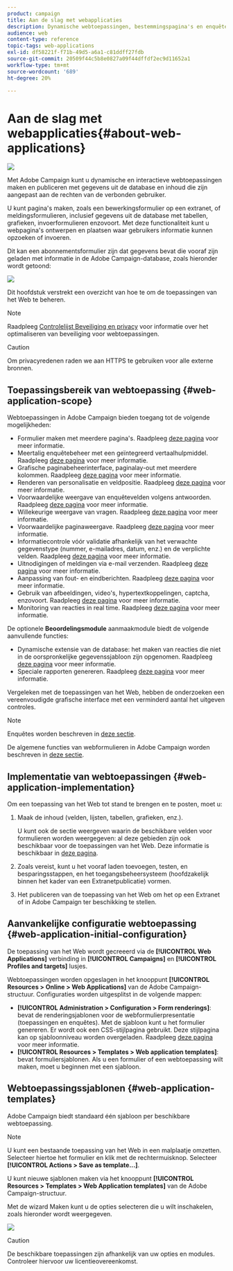 ```yaml
---
product: campaign
title: Aan de slag met webapplicaties
description: Dynamische webtoepassingen, bestemmingspagina's en enquêtes maken en delen
audience: web
content-type: reference
topic-tags: web-applications
exl-id: df58221f-f71b-49d5-a6a1-c81ddff27fdb
source-git-commit: 20509f44c5b8e0827a09f44dffdf2ec9d11652a1
workflow-type: tm+mt
source-wordcount: '689'
ht-degree: 20%

---
```


# Aan de slag met webapplicaties{#about-web-applications}

![](../../assets/common.svg)

Met Adobe Campaign kunt u dynamische en interactieve webtoepassingen maken en publiceren met gegevens uit de database en inhoud die zijn aangepast aan de rechten van de verbonden gebruiker.

U kunt pagina&#39;s maken, zoals een bewerkingsformulier op een extranet, of meldingsformulieren, inclusief gegevens uit de database met tabellen, grafieken, invoerformulieren enzovoort. Met deze functionaliteit kunt u webpagina&#39;s ontwerpen en plaatsen waar gebruikers informatie kunnen opzoeken of invoeren.

Dit kan een abonnementsformulier zijn dat gegevens bevat die vooraf zijn geladen met informatie in de Adobe Campaign-database, zoals hieronder wordt getoond:

![](assets/webapp_form_sample.png)

Dit hoofdstuk verstrekt een overzicht van hoe te om de toepassingen van het Web te beheren.

>[!NOTE]
>
>Raadpleeg [Controlelijst Beveiliging en privacy](https://helpx.adobe.com/nl/campaign/kb/acc-security.html) voor informatie over het optimaliseren van beveiliging voor webtoepassingen.

>[!CAUTION]
>
>Om privacyredenen raden we aan HTTPS te gebruiken voor alle externe bronnen.

## Toepassingsbereik van webtoepassing {#web-application-scope}

Webtoepassingen in Adobe Campaign bieden toegang tot de volgende mogelijkheden:

* Formulier maken met meerdere pagina&#39;s. Raadpleeg [deze pagina](about-web-forms.md) voor meer informatie.
* Meertalig enquêtebeheer met een geïntegreerd vertaalhulpmiddel. Raadpleeg [deze pagina](translating-a-web-application.md) voor meer informatie.
* Grafische paginabeheerinterface, paginalay-out met meerdere kolommen. Raadpleeg [deze pagina](designing-a-web-application.md) voor meer informatie.
* Renderen van personalisatie en veldpositie. Raadpleeg [deze pagina](editing-content.md#adding-personalization-content) voor meer informatie.
* Voorwaardelijke weergave van enquêtevelden volgens antwoorden. Raadpleeg [deze pagina](form-rendering.md#defining-fields-conditional-display) voor meer informatie.
* Willekeurige weergave van vragen. Raadpleeg [deze pagina](../../surveys/using/building-a-survey.md#adding-questions) voor meer informatie.
* Voorwaardelijke paginaweergave. Raadpleeg [deze pagina](defining-web-forms-page-sequencing.md#conditional-page-display) voor meer informatie.
* Informatiecontrole vóór validatie afhankelijk van het verwachte gegevenstype (nummer, e-mailadres, datum, enz.) en de verplichte velden. Raadpleeg [deze pagina](form-rendering.md#defining-control-settings) voor meer informatie.
* Uitnodigingen of meldingen via e-mail verzenden. Raadpleeg [deze pagina](publishing-a-web-form.md#delivering-a-form-via-email) voor meer informatie.
* Aanpassing van fout- en eindberichten. Raadpleeg [deze pagina](defining-web-forms-properties.md#setting-up-an-error-page) voor meer informatie.
* Gebruik van afbeeldingen, video&#39;s, hypertextkoppelingen, captcha, enzovoort. Raadpleeg [deze pagina](editing-content.md) voor meer informatie.
* Monitoring van reacties in real time. Raadpleeg [deze pagina](../../surveys/using/publish--track-and-use-collected-data.md#response-tracking) voor meer informatie.

De optionele **Beoordelingsmodule** aanmaakmodule biedt de volgende aanvullende functies:

* Dynamische extensie van de database: het maken van reacties die niet in de oorspronkelijke gegevenssjabloon zijn opgenomen. Raadpleeg [deze pagina](../../surveys/using/managing-answers.md#storing-collected-answers) voor meer informatie.
* Speciale rapporten genereren. Raadpleeg [deze pagina](../../surveys/using/publish--track-and-use-collected-data.md#reports-on-surveys) voor meer informatie.

Vergeleken met de toepassingen van het Web, hebben de onderzoeken een vereenvoudigde grafische interface met een verminderd aantal het uitgeven controles.

>[!NOTE]
>
>Enquêtes worden beschreven in [deze sectie](../../surveys/using/about-surveys.md).
>
>De algemene functies van webformulieren in Adobe Campaign worden beschreven in [deze sectie](about-web-forms.md).

## Implementatie van webtoepassingen {#web-application-implementation}

Om een toepassing van het Web tot stand te brengen en te posten, moet u:

1. Maak de inhoud (velden, lijsten, tabellen, grafieken, enz.).

   U kunt ook de sectie weergeven waarin de beschikbare velden voor formulieren worden weergegeven: al deze gebieden zijn ook beschikbaar voor de toepassingen van het Web. Deze informatie is beschikbaar in [deze pagina](adding-fields-to-a-web-form.md).

1. Zoals vereist, kunt u het vooraf laden toevoegen, testen, en besparingsstappen, en het toegangsbeheersysteem (hoofdzakelijk binnen het kader van een Extranetpublicatie) vormen.
1. Het publiceren van de toepassing van het Web om het op een Extranet of in Adobe Campaign ter beschikking te stellen.

## Aanvankelijke configuratie webtoepassing {#web-application-initial-configuration}

De toepassing van het Web wordt gecreeerd via de **[!UICONTROL Web Applications]** verbinding in **[!UICONTROL Campaigns]** en **[!UICONTROL Profiles and targets]** lusjes.

Webtoepassingen worden opgeslagen in het knooppunt **[!UICONTROL Resources > Online > Web Applications]** van de Adobe Campaign-structuur. Configuraties worden uitgesplitst in de volgende mappen:

* **[!UICONTROL Administration > Configuration > Form renderings]**: bevat de renderingsjablonen voor de webformulierpresentatie (toepassingen en enquêtes). Met de sjabloon kunt u het formulier genereren. Er wordt ook een CSS-stijlpagina gebruikt. Deze stijlpagina kan op sjabloonniveau worden overgeladen. Raadpleeg [deze pagina](form-rendering.md#selecting-the-form-rendering-template) voor meer informatie.
* **[!UICONTROL Resources > Templates > Web application templates]**: bevat formuliersjablonen. Als u een formulier of een webtoepassing wilt maken, moet u beginnen met een sjabloon.

## Webtoepassingssjablonen {#web-application-templates}

Adobe Campaign biedt standaard één sjabloon per beschikbare webtoepassing.

>[!NOTE]
>
>U kunt een bestaande toepassing van het Web in een malplaatje omzetten. Selecteer hiertoe het formulier en klik met de rechtermuisknop. Selecteer **[!UICONTROL Actions > Save as template...]**.

U kunt nieuwe sjablonen maken via het knooppunt **[!UICONTROL Resources > Templates > Web Application templates]** van de Adobe Campaign-structuur.

Met de wizard Maken kunt u de opties selecteren die u wilt inschakelen, zoals hieronder wordt weergegeven.

![](assets/webapp_create_template.png)

>[!CAUTION]
>
>De beschikbare toepassingen zijn afhankelijk van uw opties en modules. Controleer hiervoor uw licentieovereenkomst.
